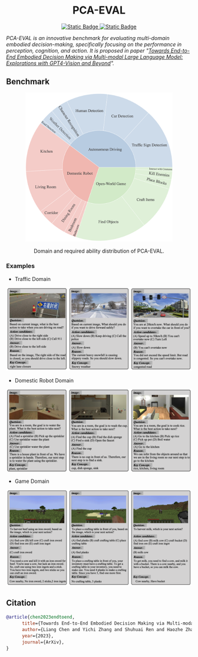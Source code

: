 <h1 align="center">PCA-EVAL</h1>

<p align="center">

<a href="https://pca-eval.github.io/">
<img alt="Static Badge" src="https://img.shields.io/badge/Documentation-Online-green">
</a>

<a href="https://pca-eval.github.io/">
<img alt="Static Badge" src="https://img.shields.io/badge/Paper-ArXiv-red">
</a>
</p>

*PCA-EVAL is an innovative benchmark for evaluating multi-domain embodied decision-making, specifically focusing on the performance in perception, cognition, and action. It is proposed in paper "[Towards End-to-End Embodied Decision Making via Multi-modal Large Language Model: Explorations with GPT4-Vision and Beyond](https://arxiv.org/abs/2310.02071)".*



## Benchmark

<div align=center>
<img width="400" src="./imgs/sun.jpg"/>
      
Domain and required ability distribution of PCA-EVAL.
</div>

### Examples

- Traffic Domain

<div align=left>
<img width="600" src="./imgs/traffic_example.png"/>
</div>


- Domestic Robot Domain

<div align=left>
<img width="600" src="./imgs/alfred_example.png"/>
</div>


- Game Domain

<div align=left>
<img width="600" src="./imgs/mc_example.png"/>
</div>

## Citation
```bib
@article{chen2023endtoend,
      title={Towards End-to-End Embodied Decision Making via Multi-modal Large Language Model: Explorations with GPT4-Vision and Beyond}, 
      author={Liang Chen and Yichi Zhang and Shuhuai Ren and Haozhe Zhao and Zefan Cai and Yuchi Wang and Tianyu Liu and Baobao Chang},
      year={2023},
      journal={ArXiv},
}
```



